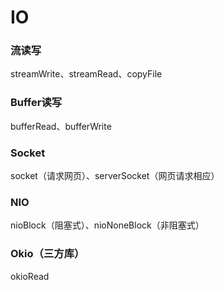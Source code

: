 # IO

### 流读写
streamWrite、streamRead、copyFile

### Buffer读写
bufferRead、bufferWrite

### Socket
socket（请求网页）、serverSocket（网页请求相应）

### NIO
nioBlock（阻塞式）、nioNoneBlock（非阻塞式）

### Okio（三方库）
okioRead
